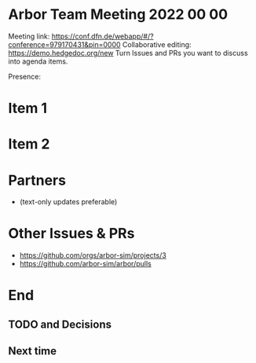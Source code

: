 Arbor Team Meeting 2022 00 00
=============================

Meeting link: https://conf.dfn.de/webapp/#/?conference=979170431&pin=0000
Collaborative editing: https://demo.hedgedoc.org/new
Turn Issues and PRs you want to discuss into agenda items.

Presence:

Item 1
======



Item 2
======



Partners
========

* (text-only updates preferable)


Other Issues & PRs
==================

* https://github.com/orgs/arbor-sim/projects/3
* https://github.com/arbor-sim/arbor/pulls

End
===

TODO and Decisions
------------------



Next time
---------


